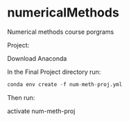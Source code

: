 # numericalMethods
Numerical methods course porgrams

Project:

Download Anaconda

In the Final Project directory run:
```python
conda env create -f num-meth-proj.yml
```

Then run: 

activate num-meth-proj
